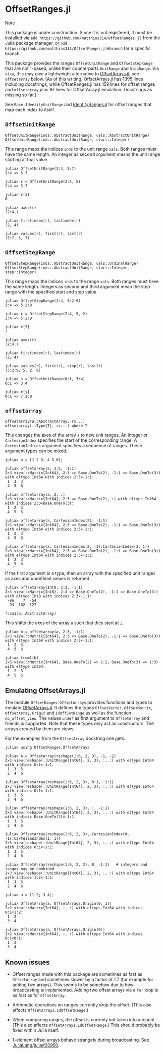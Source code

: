 # OffsetRanges.jl

> [!NOTE]
> This package is under construction. Since it is not registered, it must be installed via
> `add https://github.com/matthias314/OffsetRanges.jl` from the Julia package manager, or
> `add https://github.com/matthias314/OffsetRanges.jl#branch` for a specific branch.

This package provides the ranges `OffsetUnitRange` and `OffsetStepRange`
that are not 1-based, unlike their counterparts `UnitRange` and `StepRange`.
Via `view`, this may give a lightweight alternative to
[OffsetArrays.jl](https://github.com/JuliaArrays/OffsetArrays.jl),
see `offsetarray` below.
(As of this writing, OffsetArrays.jl has 1395 lines including docstrings,
while OffsetRanges.jl has 159 lines for offset ranges and `offsetarray`
plus 97 lines for OffsetArray.jl emulation. Docstrings as missing so far.)

See `Base.IdentityUnitRange` and
[IdentityRanges.jl](https://github.com/JuliaArrays/IdentityRanges.jl)
for offset ranges that map each index to itself.

## `OffsetUnitRange`

```
OffsetUnitRange(inds::AbstractUnitRange, vals::AbstractUnitRange)
OffsetUnitRange(inds::AbstractUnitRange, start::Integer)
```
This range maps the indices `inds` to the unit range `vals`. Both ranges must have the same length.
An integer as second argument means the unit range starting at that value.

```
julia> OffsetUnitRange(2:4, 5:7)
2:4 => 5:7

julia> r = OffsetUnitRange(2:4, 5)
2:4 => 5:7

julia> r[3]
6

julia> axes(r)
(2:4,)

julia> firstindex(r), lastindex(r)
(2, 4)

julia> values(r), first(r), last(r)
(5:7, 5, 7)
```

## `OffsetStepRange`

```
OffsetStepRange(inds::AbstractUnitRange, vals::OrdinalRange)
OffsetStepRange(inds::AbstractUnitRange, start::Integer, step::Integer)
```
This range maps the indices `inds` to the range `vals`. Both ranges must have the same length.
Integers as second and third argument mean the step range with the specified start and step value.

```
julia> OffsetStepRange(2:4, 5:2:9)
2:4 => 5:2:9

julia> r = OffsetStepRange(2:4, 5, 2)
2:4 => 5:2:9

julia> r[3]
7

julia> axes(r)
(2:4,)

julia> firstindex(r), lastindex(r)
(2, 4)

julia> values(r), first(r), step(r), last(r)
(5:2:9, 5, 2, 9)

julia> s = OffsetUnitRange(0:1, 3:4)
0:1 => 3:4

julia> r[s]
0:1 => 7:2:9
```

## `offsetarray`

```
offsetarray(a::AbstractArray, rs...)
offsetarray(::Type{T}, rs...) where T
```
This changes the axes of the array `a` to new unit ranges. An integer or `CartesianIndex` specifies
the start of the corresponding range. A `CartesianIndices` argument specifies a sequence of ranges.
These argument types can be mixed.
```
julia> a = [1 2 3; 4 5 6];

julia> offsetarray(a, 2:3, -1:1)
2×3 view(::Matrix{Int64}, 2:3 => Base.OneTo(2), -1:1 => Base.OneTo(3)) with eltype Int64 with indices 2:3×-1:1:
 1  2  3
 4  5  6

julia> offsetarray(a, 2, :)
2×3 view(::Matrix{Int64}, 2:3 => Base.OneTo(2), :) with eltype Int64 with indices 2:3×Base.OneTo(3):
 1  2  3
 4  5  6

julia> offsetarray(a, CartesianIndex(2), -1:1)
2×3 view(::Matrix{Int64}, 2:3 => Base.OneTo(2), -1:1 => Base.OneTo(3)) with eltype Int64 with indices 2:3×-1:1:
 1  2  3
 4  5  6

julia> offsetarray(a, CartesianIndex(2, -1):CartesianIndex(3, 1))
2×3 view(::Matrix{Int64}, 2:3 => Base.OneTo(2), -1:1 => Base.OneTo(3)) with eltype Int64 with indices 2:3×-1:1:
 1  2  3
 4  5  6
```

If the first argument is a type, then an array with the specified unit ranges as axes and undefined
values is returned.
```
julia> offsetarray(Int8, 2:3, -1:1)
2×3 view(::Matrix{Int8}, 2:3 => Base.OneTo(2), -1:1 => Base.OneTo(3)) with eltype Int8 with indices 2:3×-1:1:
 -96    7  -54
 -93  102  127
```

```
from1(a::AbstractArray)
```
This shifts the axes of the array `a` such that they start at `1`.
```
julia> b = offsetarray(a, 2:3, -1:1)
2×3 view(::Matrix{Int64}, 2:3 => Base.OneTo(2), -1:1 => Base.OneTo(3)) with eltype Int64 with indices 2:3×-1:1:
 1  2  3
 4  5  6

julia> from1(b)
2×3 view(::Matrix{Int64}, Base.OneTo(2) => 1:2, Base.OneTo(3) => 1:3) with eltype Int64:
 1  2  3
 4  5  6
```

## Emulating OffsetArrays.jl

The module `OffsetRanges.OffsetArrays` provides functions and types to emulate
[OffsetArrays.jl](https://github.com/JuliaArrays/OffsetArrays.jl).
It defines the types `OffsetVector`, `OffsetMatrix`, `OffsetArray`, `Origin` and `IdOffSetRange`
as well as the function `no_offset_view`. The values `undef` as first argument to `OffsetArray`
and friends is supported. Note that these types only act as constructors. The arrays created
by them are views.

For the examples from the `OffsetArray` docstring one gets:
```
julia> using OffsetRanges.OffsetArrays

julia> A = OffsetArray(reshape(1:6, 2, 3), -1, -2)
2×3 view(reshape(::UnitRange{Int64}, 2, 3), :, :) with eltype Int64 with indices 0:1×-1:1:
 1  3  5
 2  4  6

julia> OffsetArray(reshape(1:6, 2, 3), 0:1, -1:1)
2×3 view(reshape(::UnitRange{Int64}, 2, 3), :, :) with eltype Int64 with indices 0:1×-1:1:
 1  3  5
 2  4  6

julia> OffsetArray(reshape(1:6, 2, 3), :, -1:1)
2×3 view(reshape(::UnitRange{Int64}, 2, 3), :, :) with eltype Int64 with indices Base.OneTo(2)×-1:1:
 1  3  5
 2  4  6

julia> OffsetArray(reshape(1:6, 2, 3), CartesianIndex(0, -1):CartesianIndex(1, 1))
2×3 view(reshape(::UnitRange{Int64}, 2, 3), :, :) with eltype Int64 with indices 0:1×-1:1:
 1  3  5
 2  4  6

julia> OffsetArray(reshape(1:6, 2, 3), 0, -1:1)   # integers and ranges may be combined
2×3 view(reshape(::UnitRange{Int64}, 2, 3), :, :) with eltype Int64 with indices 1:2×-1:1:
 1  3  5
 2  4  6

julia> a = [1 2; 3 4];

julia> OffsetArray(a, OffsetArrays.Origin(0, 1))
2×2 view(::Matrix{Int64}, :, :) with eltype Int64 with indices 0:1×1:2:
 1  2
 3  4

julia> OffsetArray(a, OffsetArrays.Origin(0))
2×2 view(::Matrix{Int64}, :, :) with eltype Int64 with indices 0:1×0:1:
 1  2
 3  4
```

## Known issues

- Offset ranges made with this package are sometimes as fast as `OffsetArray`
  and sometimes slower by a factor of 1.7 (for example for adding two arrays). This seems to be
  somehow due to how broadcasting is implemented. Adding two offset arrays via a `for` loop is as
  fast as for `OffsetArray`.

- Arithmetic operations on ranges currently drop the offset.
  (This also affects `OffsetArrays.IdOffsetRange`.)

- When comparing ranges, the offset is currenly not taken into account.
  (This also affects `OffsetArrays.IdOffsetRange`.) This should probably be fixed within Julia itself.

- 1-element offset arrays behave strangely during broadcasting.
  See [JuliaLang/julia#30950](https://github.com/JuliaLang/julia/pull/30950).
